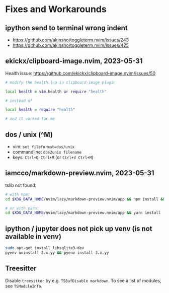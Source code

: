 # Fixes and Workarounds

## ipython send to terminal wrong indent

- https://github.com/akinsho/toggleterm.nvim/issues/243
- https://github.com/akinsho/toggleterm.nvim/issues/425

## ekickx/clipboard-image.nvim, 2023-05-31

Health issue: https://github.com/ekickx/clipboard-image.nvim/issues/50

```zsh
# modify the health.lua in clipboard-image plugin

local health = vim.health or require "health"

# instead of

local health = require "health"

# and it worked for me
```

## dos / unix (^M)

- vim: `set fileformat=dos/unix`
- commandline: `dos2unix filename`
- keys: `Ctrl+Q Ctrl+M` (or `Ctrl+V Ctrl+M`)

## iamcco/markdown-preview.nvim, 2023-05-31

tslib not found:

```zsh
# with npm:
cd $XDG_DATA_HOME/nvim/lazy/markdown-preview.nvim/app && npm install && npm audit fix --force

# or with yarn:
cd $XDG_DATA_HOME/nvim/lazy/markdown-preview.nvim/app && yarn install
```

## ipython / jupyter does not pick up venv (is not available in venv)

```zsh
sudo apt-get install libsqlite3-dev
pyenv uninstall 3.x.yy && pyenv install 3.x.yy
```

## Treesitter

Disable `treesitter` by e.g. `TSBufDisable markdown`. To see a list of modules, see `TSModuleInfo`.
